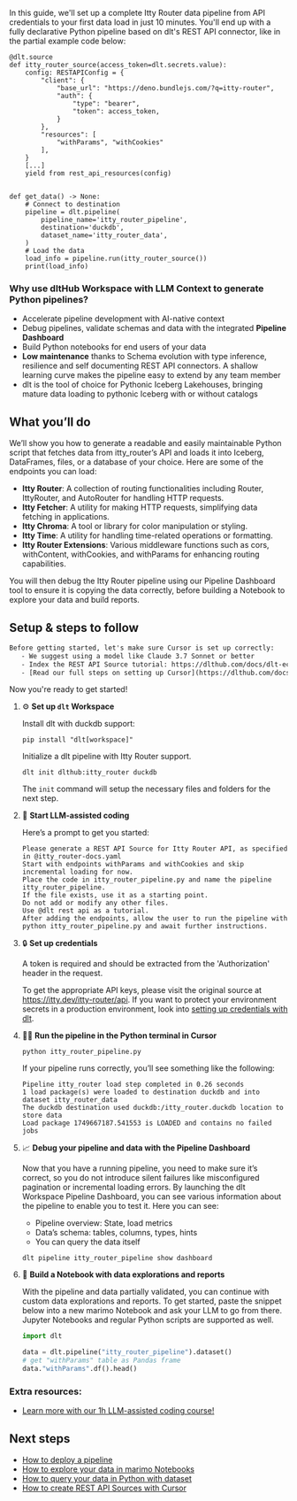 In this guide, we'll set up a complete Itty Router data pipeline from API credentials to your first data load in just 10 minutes. You'll end up with a fully declarative Python pipeline based on dlt's REST API connector, like in the partial example code below:

```python-outcome
@dlt.source
def itty_router_source(access_token=dlt.secrets.value):
    config: RESTAPIConfig = {
        "client": {
            "base_url": "https://deno.bundlejs.com/?q=itty-router",
            "auth": {
                "type": "bearer",
                "token": access_token,
            }
        },
        "resources": [
            "withParams", "withCookies"
        ],
    }
    [...]
    yield from rest_api_resources(config)


def get_data() -> None:
    # Connect to destination
    pipeline = dlt.pipeline(
        pipeline_name='itty_router_pipeline',
        destination='duckdb',
        dataset_name='itty_router_data', 
    )
    # Load the data
    load_info = pipeline.run(itty_router_source())
    print(load_info) 
```

### Why use dltHub Workspace with LLM Context to generate Python pipelines?

- Accelerate pipeline development with AI-native context
- Debug pipelines, validate schemas and data with the integrated **Pipeline Dashboard**
- Build Python notebooks for end users of your data
- **Low maintenance** thanks to Schema evolution with type inference, resilience and self documenting REST API connectors. A shallow learning curve makes the pipeline easy to extend by any team member
- dlt is the tool of choice for Pythonic Iceberg Lakehouses, bringing mature data loading to pythonic Iceberg with or without catalogs

## What you’ll do

We’ll show you how to generate a readable and easily maintainable Python script that fetches data from itty_router’s API and loads it into Iceberg, DataFrames, files, or a database of your choice. Here are some of the endpoints you can load:

- **Itty Router**: A collection of routing functionalities including Router, IttyRouter, and AutoRouter for handling HTTP requests.
- **Itty Fetcher**: A utility for making HTTP requests, simplifying data fetching in applications.
- **Itty Chroma**: A tool or library for color manipulation or styling.
- **Itty Time**: A utility for handling time-related operations or formatting.
- **Itty Router Extensions**: Various middleware functions such as cors, withContent, withCookies, and withParams for enhancing routing capabilities.

You will then debug the Itty Router pipeline using our Pipeline Dashboard tool to ensure it is copying the data correctly, before building a Notebook to explore your data and build reports.

## Setup & steps to follow

```default
Before getting started, let's make sure Cursor is set up correctly:
   - We suggest using a model like Claude 3.7 Sonnet or better
   - Index the REST API Source tutorial: https://dlthub.com/docs/dlt-ecosystem/verified-sources/rest_api/ and add it to context as **@dlt rest api**
   - [Read our full steps on setting up Cursor](https://dlthub.com/docs/dlt-ecosystem/llm-tooling/cursor-restapi#23-configuring-cursor-with-documentation)
```

Now you're ready to get started!

1. ⚙️ **Set up `dlt` Workspace**
    
    Install dlt with duckdb support:
    ```shell
    pip install "dlt[workspace]"
    ```

    Initialize a dlt pipeline with Itty Router support.
    ```shell
    dlt init dlthub:itty_router duckdb
    ```

    The `init` command will setup the necessary files and folders for the next step.
    
2. 🤠 **Start LLM-assisted coding**
    
    Here’s a prompt to get you started:
    
    ```prompt
    Please generate a REST API Source for Itty Router API, as specified in @itty_router-docs.yaml 
    Start with endpoints withParams and withCookies and skip incremental loading for now. 
    Place the code in itty_router_pipeline.py and name the pipeline itty_router_pipeline. 
    If the file exists, use it as a starting point. 
    Do not add or modify any other files. 
    Use @dlt rest api as a tutorial. 
    After adding the endpoints, allow the user to run the pipeline with python itty_router_pipeline.py and await further instructions.
    ```

    
3. 🔒 **Set up credentials** 
    
    A token is required and should be extracted from the 'Authorization' header in the request.
    
    To get the appropriate API keys, please visit the original source at https://itty.dev/itty-router/api.
    If you want to protect your environment secrets in a production environment, look into [setting up credentials with dlt](https://dlthub.com/docs/walkthroughs/add_credentials).
    
4. 🏃‍♀️ **Run the pipeline in the Python terminal in Cursor**
    
    ```shell
    python itty_router_pipeline.py
    ```
    
    If your pipeline runs correctly, you’ll see something like the following:
    
    ```shell
    Pipeline itty_router load step completed in 0.26 seconds
    1 load package(s) were loaded to destination duckdb and into dataset itty_router_data
    The duckdb destination used duckdb:/itty_router.duckdb location to store data
    Load package 1749667187.541553 is LOADED and contains no failed jobs
    ```
    
5. 📈 **Debug your pipeline and data with the Pipeline Dashboard**

    Now that you have a running pipeline, you need to make sure it’s correct, so you do not introduce silent failures like misconfigured pagination or incremental loading errors. By launching the dlt Workspace Pipeline Dashboard, you can see various information about the pipeline to enable you to test it. Here you can see:
    - Pipeline overview: State, load metrics
    - Data’s schema: tables, columns, types, hints
    - You can query the data itself
    
    ```shell
    dlt pipeline itty_router_pipeline show dashboard
    ```
    
6. 🐍 **Build a Notebook with data explorations and reports**

    With the pipeline and data partially validated, you can continue with custom data explorations and reports. To get started, paste the snippet below into a new marimo Notebook and ask your LLM to go from there. Jupyter Notebooks and regular Python scripts are supported as well.

    
    ```python
    import dlt

   data = dlt.pipeline("itty_router_pipeline").dataset()
   # get "withParams" table as Pandas frame
   data."withParams".df().head()
    ```

### Extra resources:

- [Learn more with our 1h LLM-assisted coding course!](https://www.youtube.com/watch?v=GGid70rnJuM)

## Next steps

- [How to deploy a pipeline](https://dlthub.com/docs/walkthroughs/deploy-a-pipeline)
- [How to explore your data in marimo Notebooks](https://dlthub.com/docs/general-usage/dataset-access/marimo)
- [How to query your data in Python with dataset](https://dlthub.com/docs/general-usage/dataset-access/dataset)
- [How to create REST API Sources with Cursor](https://dlthub.com/docs/dlt-ecosystem/llm-tooling/cursor-restapi)
